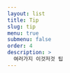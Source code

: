 ```yaml
---
layout: list
title: Tip
slug: tip
menu: true
submenu: false
order: 4
description: >
  여러가지 이것저것 팁
---
```

